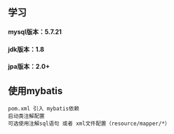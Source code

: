 ## 学习
#### mysql版本：5.7.21
#### jdk版本：1.8
#### jpa版本：2.0+


## 使用mybatis
```$xslt
pom.xml 引入 mybatis依赖
启动类注解配置
可选使用注解sql语句 或者 xml文件配置（resource/mapper/*）

```